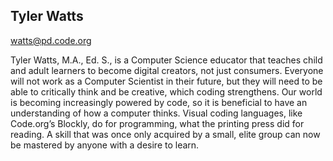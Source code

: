 ## Tyler Watts

[watts@pd.code.org](mailto:watts@pd.code.org)

Tyler Watts, M.A., Ed. S., is a Computer Science educator that teaches child and adult learners to become digital creators, not just consumers. Everyone will not work as a Computer Scientist in their future, but they will need to be able to critically think and be creative, which coding strengthens. Our world is becoming increasingly powered by code, so it is beneficial to have an understanding of how a computer thinks. Visual coding languages, like Code.org’s Blockly, do for programming, what the printing press did for reading. A skill that was once only acquired by a small, elite group can now be mastered by anyone with a desire to learn.